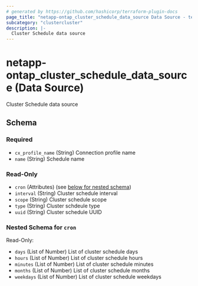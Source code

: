 ```yaml
---
# generated by https://github.com/hashicorp/terraform-plugin-docs
page_title: "netapp-ontap_cluster_schedule_data_source Data Source - terraform-provider-netapp-ontap"
subcategory: "clustercluster"
description: |-
  Cluster Schedule data source
---
```


# netapp-ontap_cluster_schedule_data_source (Data Source)

Cluster Schedule data source



<!-- schema generated by tfplugindocs -->
## Schema

### Required

- `cx_profile_name` (String) Connection profile name
- `name` (String) Schedule name

### Read-Only

- `cron` (Attributes) (see [below for nested schema](#nestedatt--cron))
- `interval` (String) Cluster schedule interval
- `scope` (String) Cluster schedule scope
- `type` (String) Cluster schdeule type
- `uuid` (String) Cluster schedule UUID

<a id="nestedatt--cron"></a>
### Nested Schema for `cron`

Read-Only:

- `days` (List of Number) List of cluster schedule days
- `hours` (List of Number) List of cluster schedule hours
- `minutes` (List of Number) List of cluster schedule minutes
- `months` (List of Number) List of cluster schedule months
- `weekdays` (List of Number) List of cluster schedule weekdays


